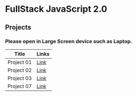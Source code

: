 # FullStack JavaScript 2.0 
## Projects

### Please open in Large Screen device such as Laptop.

|Title|Links|
|---|---|
|Project 01|[Link](./FSJS%202.0%20Project%2001)|
|Project 02|[Link](./FSJS%202.0%20Project%2002)|
|Project 03|[Link](./FSJS%202.0%20Project%2003)|
|Project 07|[Link](./FSJS%202.0%20Project%2007%20VS%20Code%20Clone%20using%20Tailwind%20CSS)|
